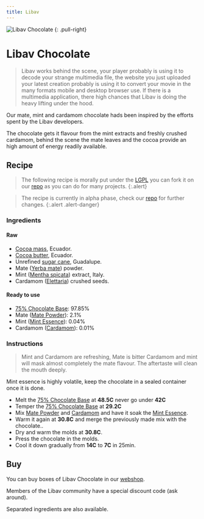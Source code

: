 ```yaml
---
title: Libav
---
```


![Libav Chocolate](/static/img/banner-libav-chocolate-g.png)
{: .pull-right}

Libav Chocolate
=============

> Libav works behind the scene, your player probably is using it to decode
> your strange multimedia file, the website you just uploaded your latest
> creation probably is using it to convert your movie in the many formats
> mobile and desktop browser use.
> If there is a multimedia application, there high chances that Libav is
> doing the heavy lifting under the hood.

Our mate, mint and cardamom chocolate hads been inspired by the efforts spent
by the Libav developers.

The chocolate gets it flavour from the mint extracts and freshly crushed
cardamom, behind the scene the mate leaves and the cocoa provide an high amount
of energy readily available.

Recipe
------

> The following recipe is morally put under the
> [LGPL](http://2.borgodoro.it/license) you can
> fork it on our [repo](http://github.com/borgodoro/choco)
> as you can do for many projects.
{:.alert}

> The recipe is currently in alpha phase, check
> our [repo](http://github.com/borgodoro/choco) for further changes.
{:.alert .alert-danger}

### Ingredients

#### Raw

- [Cocoa mass](http://en.wikipedia.org/wiki/Chocolate_liquor), Ecuador.
- [Cocoa butter](http://en.wikipedia.org/wiki/Cocoa_butter), Ecuador.
- Unrefined [sugar cane](http://en.wikipedia.org/wiki/Sugarcane), Guadalupe.
- Mate ([Yerba mate](http://en.wikipedia.org/wiki/Yerba_mate)) powder.
- Mint ([Mentha spicata](http://en.wikipedia.org/wiki/Mentha_spicata)) extract, Italy.
- Cardamom ([Elettaria](http://en.wikipedia.org/wiki/Elettaria)) crushed seeds.

#### Ready to use

- [75% Chocolate Base](http://shop.borgodoro.it/products/chocolate-base-75): 97.85%
- Mate ([Mate Powder](http://shop.borgodoro.it/products/mate-powder)): 2.1%
- Mint ([Mint Essence](http://shop.borgodoro.it/products/mint-essence)): 0.04%
- Cardamom ([Cardamom](http://shop.borgodoro.it/products/cardamom)): 0.01%

### Instructions

> Mint and Cardamom are refreshing, Mate is bitter
> Cardamom and mint will mask almost completely the mate flavour.
> The aftertaste will clean the mouth deeply.

Mint essence is highly volatile, keep the chocolate in a sealed container once
it is done.

- Melt the [75% Chocolate Base](http://shop.borgodoro.it/products/chocolate-base-75) at **48.5C** never go under **42C**
- Temper the [75% Chocolate Base](http://shop.borgodoro.it/products/chocolate-base-75) at **29.2C**
- Mix [Mate Powder](http://shop.borgodoro.it/products/mate-powder) and [Cardamom](http://shop.borgodoro.it/products/cardamom) and have it soak the [Mint Essence](http://shop.borgodoro.it/products/mint-essence).
- Warm it again at **30.8C** and merge the previously made mix with the chocolate..
- Dry and warm the molds at **30.8C**.
- Press the chocolate in the molds.
- Cool it down gradually from **14C** to **7C** in 25min.


## Buy

You can buy boxes of Libav Chocolate in our [webshop](http://shop.borgodoro.it).

Members of the Libav community have a special discount code (ask around).

Separated ingredients are also available.
